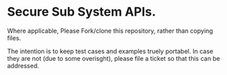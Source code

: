 
# Secure Sub System APIs.

Where applicable, Please Fork/clone this repository, rather than copying files.

The intention is to keep test cases and examples truely portabel.  In case they are not (due to some overisght), please file a ticket so that this can be addressed.


